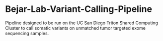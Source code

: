 # Bejar-Lab-Variant-Calling-Pipeline
Pipeline designed to be run on the UC San Diego Triton Shared Computing Cluster to call somatic variants on unmatched tumor targeted exome sequencing samples.
